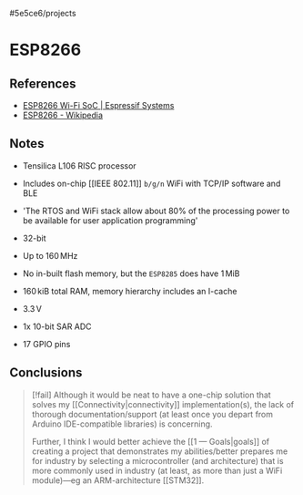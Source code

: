 #5e5ce6/projects 

# ESP8266

## References

- [ESP8266 Wi-Fi SoC | Espressif Systems](https://www.espressif.com/en/products/socs/esp8266)
- [ESP8266 - Wikipedia](https://en.wikipedia.org/wiki/ESP8266)

## Notes

- Tensilica L106 RISC processor
- Includes on-chip [[IEEE 802.11]] `b/g/n` WiFi with TCP/IP software and BLE
- 'The RTOS and WiFi stack allow about 80% of the processing power to be available for user application programming'

- 32-bit
- Up to $160\,\text{MHz}$
- No in-built flash memory, but the `ESP8285` does have $1\,\text{MiB}$
- $160\,\text{kiB}$ total RAM, memory hierarchy includes an I-cache

- $3.3\,\text{V}$
- 1x 10-bit SAR ADC
- 17 GPIO pins

## Conclusions

> [!fail]
> Although it would be neat to have a one-chip solution that solves my [[Connectivity|connectivity]] implementation(s), the lack of thorough documentation/support (at least once you depart from Arduino IDE-compatible libraries) is concerning.
> 
> Further, I think I would better achieve the [[1 —  Goals|goals]] of creating a project that demonstrates my abilities/better prepares me for industry by selecting a microcontroller (and architecture) that is more commonly used in industry (at least, as more than just a WiFi module)—eg an ARM-architecture [[STM32]].
